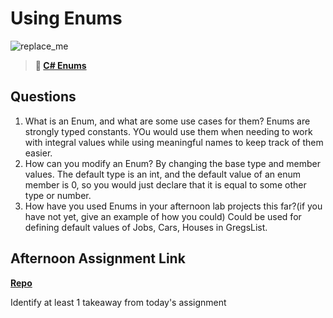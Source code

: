 # Using Enums

![replace_me](https://codeworks.blob.core.windows.net/public/assets/img/illustrations/placeholder.svg)

> **📖 [C# Enums](https://codeworksacademy.com/fs-student-guide/resources/wk10/03-Enums)**

## Questions

1. What is an Enum, and what are some use cases for them?
Enums are strongly typed constants. YOu would use them when needing to work with integral values while using meaningful names to keep track of them easier. 
2. How can you modify an Enum?
By changing the base type and member values. The default type is an int, and the default value of an enum member is 0, so you would just declare that it is equal to some other type or number. 
3. How have you used Enums in your afternoon lab projects this far?(if you have not yet, give an example of how you could)
Could be used for defining default values of Jobs, Cars, Houses in GregsList. 
## Afternoon Assignment Link

**[Repo](https://github.com/TobyComon/AllSpice)**

Identify at least 1 takeaway from today's assignment
